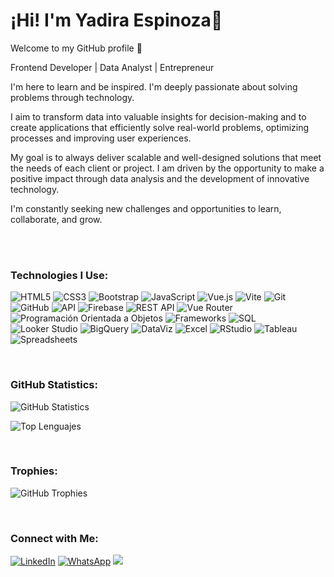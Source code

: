 # ¡Hi! I'm Yadira Espinoza👋

Welcome to my GitHub profile 🚀

Frontend Developer | Data Analyst | Entrepreneur

I'm here to learn and be inspired. I'm deeply passionate about solving problems through technology.

I aim to transform data into valuable insights for decision-making and to create applications that efficiently solve real-world problems, optimizing processes and improving user experiences.

My goal is to always deliver scalable and well-designed solutions that meet the needs of each client or project. I am driven by the opportunity to make a positive impact through data analysis and the development of innovative technology.

I'm constantly seeking new challenges and opportunities to learn, collaborate, and grow.

<br><br>


### Technologies I Use:

![HTML5](https://img.shields.io/badge/-HTML5-E34F26?logo=html5&logoColor=white)
![CSS3](https://img.shields.io/badge/-CSS3-1572B6?logo=css3&logoColor=white)
![Bootstrap](https://img.shields.io/badge/-Bootstrap-563D7C?logo=bootstrap&logoColor=white)
![JavaScript](https://img.shields.io/badge/-JavaScript-F7DF1E?logo=javascript&logoColor=black)
![Vue.js](https://img.shields.io/badge/-Vue.js-4FC08D?logo=vue.js&logoColor=white)
![Vite](https://img.shields.io/badge/-Vite-646CFF?logo=vite&logoColor=white)
![Git](https://img.shields.io/badge/-Git-F05032?logo=git&logoColor=white)
![GitHub](https://img.shields.io/badge/-GitHub-181717?logo=github&logoColor=white)
![API](https://img.shields.io/badge/-APIs-FF6F00?logo=api&logoColor=white)
![Firebase](https://img.shields.io/badge/-Firebase-FFCA28?logo=firebase&logoColor=black)
![REST API](https://img.shields.io/badge/-REST%20API-4CAF50?logo=api&logoColor=white)
![Vue Router](https://img.shields.io/badge/-Vue%20Router-4FC08D?logo=vue.js&logoColor=white)
![Programación Orientada a Objetos](https://img.shields.io/badge/-POO-FF4500)
![Frameworks](https://img.shields.io/badge/-Frameworks-7B68EE)
![SQL](https://img.shields.io/badge/-SQL-4479A1?logo=postgresql&logoColor=white)
![Looker Studio](https://img.shields.io/badge/-Looker%20Studio-4285F4?logo=google&logoColor=white)
![BigQuery](https://img.shields.io/badge/-BigQuery-4285F4?logo=googlecloud&logoColor=white)
![DataViz](https://img.shields.io/badge/-Data%20Visualization-4CAF50?logo=databricks&logoColor=white)
![Excel](https://img.shields.io/badge/-Excel-217346?logo=microsoft-excel&logoColor=white)
![RStudio](https://img.shields.io/badge/-RStudio-75AADB?logo=rstudio&logoColor=white)
![Tableau](https://img.shields.io/badge/-Tableau-E97627?logo=tableau&logoColor=white)
![Spreadsheets](https://img.shields.io/badge/-Spreadsheets-0B8043?logo=google-sheets&logoColor=white)

<br>


### GitHub Statistics:
![GitHub Statistics](https://github-readme-stats.vercel.app/api?username=yadicep&show_icons=true&theme=radical)  

![Top Lenguajes](https://github-readme-stats.vercel.app/api/top-langs/?username=yadicep&layout=compact)

<br>

### Trophies:
![GitHub Trophies](https://github-profile-trophy.vercel.app/?username=yadicep)

<br>


### Connect with Me:
[![LinkedIn](https://img.shields.io/badge/-LinkedIn-0077B5?logo=linkedin&logoColor=white)](https://www.linkedin.com/in/yadiraespinoza)
[![WhatsApp](https://img.shields.io/badge/-WhatsApp-25D366?logo=whatsapp&logoColor=white)](https://wa.me/56942375009)
[![](https://img.shields.io/badge/Website-visit-blue?logo=googlechrome)](https://www.ycepstudio.com)





